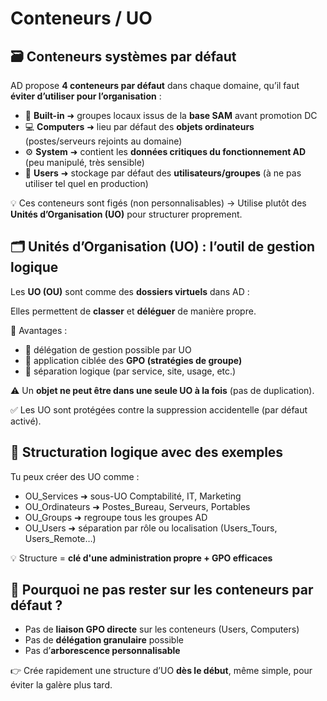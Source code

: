 # Conteneurs / UO

## **🗃️ Conteneurs systèmes par défaut**

AD propose **4 conteneurs par défaut** dans chaque domaine, qu’il faut **éviter d’utiliser pour l’organisation** :

- 🧱 **Built-in** ➜ groupes locaux issus de la **base SAM** avant promotion DC
- 💻 **Computers** ➜ lieu par défaut des **objets ordinateurs** (postes/serveurs rejoints au domaine)
- ⚙️ **System** ➜ contient les **données critiques du fonctionnement AD** (peu manipulé, très sensible)
- 👥 **Users** ➜ stockage par défaut des **utilisateurs/groupes** (à ne pas utiliser tel quel en production)

💡 Ces conteneurs sont figés (non personnalisables) → Utilise plutôt des **Unités d’Organisation (UO)** pour structurer proprement.



## **🗂️ Unités d’Organisation (UO) : l’outil de gestion logique**

Les **UO (OU)** sont comme des **dossiers virtuels** dans AD :

Elles permettent de **classer** et **déléguer** de manière propre.

📌 Avantages :

- 🔐 délégation de gestion possible par UO
- 🧠 application ciblée des **GPO (stratégies de groupe)**
- 🧹 séparation logique (par service, site, usage, etc.)

⚠️ Un **objet ne peut être dans une seule UO à la fois** (pas de duplication).

✅ Les UO sont protégées contre la suppression accidentelle (par défaut activé).



## **🏢 Structuration logique avec des exemples**

Tu peux créer des UO comme :

- OU_Services ➜ sous-UO Comptabilité, IT, Marketing
- OU_Ordinateurs ➜ Postes_Bureau, Serveurs, Portables
- OU_Groups ➜ regroupe tous les groupes AD
- OU_Users ➜ séparation par rôle ou localisation (Users_Tours, Users_Remote…)

💡 Structure = **clé d'une administration propre + GPO efficaces**



## **🧭 Pourquoi ne pas rester sur les conteneurs par défaut ?**

- Pas de **liaison GPO directe** sur les conteneurs (Users, Computers)
- Pas de **délégation granulaire** possible
- Pas d’**arborescence personnalisable**

👉 Crée rapidement une structure d’UO **dès le début**, même simple, pour éviter la galère plus tard.

